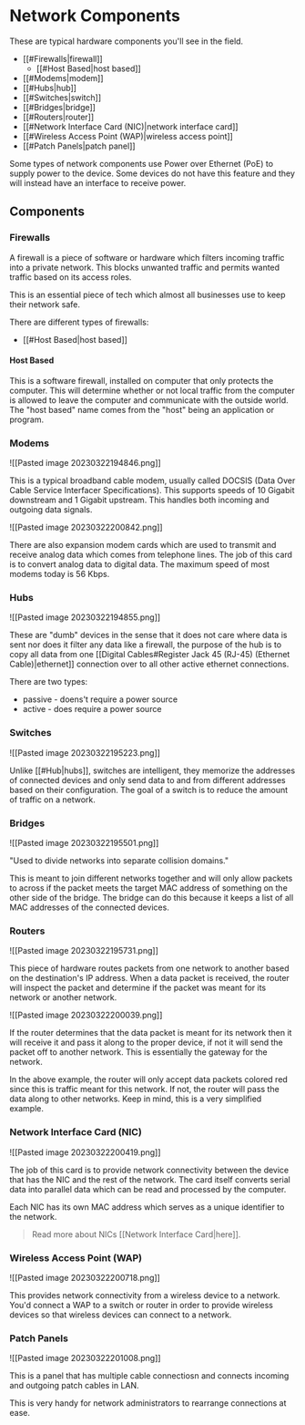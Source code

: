 # Network Components

These are typical hardware components you'll see in the field.

- [[#Firewalls|firewall]]
	- [[#Host Based|host based]]
- [[#Modems|modem]]
- [[#Hubs|hub]]
- [[#Switches|switch]]
- [[#Bridges|bridge]]
- [[#Routers|router]]
- [[#Network Interface Card (NIC)|network interface card]]
- [[#Wireless Access Point (WAP)|wireless access point]]
- [[#Patch Panels|patch panel]]

Some types of network components use Power over Ethernet (PoE) to supply power to the device. Some devices do not have this feature and they will instead have an interface to receive power.

## Components

### Firewalls

A firewall is a piece of software or hardware which filters incoming traffic into a private network. This blocks unwanted traffic and permits wanted traffic based on its access roles.

This is an essential piece of tech which almost all businesses use to keep their network safe.

There are different types of firewalls:

- [[#Host Based|host based]]

#### Host Based

This is a software firewall, installed on computer that only protects the computer. This will determine whether or not local traffic from the computer is allowed to leave the computer and communicate with the outside world. The "host based" name comes from the "host" being an application or program.

### Modems

![[Pasted image 20230322194846.png]]

This is a typical broadband cable modem, usually called DOCSIS (Data Over Cable Service Interfacer Specifications). This supports speeds of 10 Gigabit downstream and 1 Gigabit upstream. This handles both incoming and outgoing data signals.

![[Pasted image 20230322200842.png]]

There are also expansion modem cards which are used to transmit and receive analog data which comes from telephone lines. The job of this card is to convert analog data to digital data. The maximum speed of most modems today is 56 Kbps.

### Hubs

![[Pasted image 20230322194855.png]]

These are "dumb" devices in the sense that it does not care where data is sent nor does it filter any data like a firewall, the purpose of the hub is to copy all data from one [[Digital Cables#Register Jack 45 (RJ-45) (Ethernet Cable)|ethernet]] connection over to all other active ethernet connections.

There are two types:

- passive - doens't require a power source
- active - does require a power source

### Switches

![[Pasted image 20230322195223.png]]

Unlike [[#Hub|hubs]], switches are intelligent, they memorize the addresses of connected devices and only send data to and from different addresses based on their configuration. The goal of a switch is to reduce the amount of traffic on a network.

### Bridges

![[Pasted image 20230322195501.png]]

"Used to divide networks into separate collision domains."

This is meant to join different networks together and will only allow packets to across if the packet meets the target MAC address of something on the other side of the bridge. The bridge can do this because it keeps a list of all MAC addresses of the connected devices.

### Routers

![[Pasted image 20230322195731.png]]

This piece of hardware routes packets from one network to another based on the destination's IP address. When a data packet is received, the router will inspect the packet and determine if the packet was meant for its network or another network.

![[Pasted image 20230322200039.png]]

If the router determines that the data packet is meant for its network then it will receive it and pass it along to the proper device, if not it will send the packet off to another network. This is essentially the gateway for the network.

In the above example, the router will only accept data packets colored red since this is traffic meant for this network. If not, the router will pass the data along to other networks. Keep in mind, this is a very simplified example.

### Network Interface Card (NIC)

![[Pasted image 20230322200419.png]]

The job of this card is to provide network connectivity between the device that has the NIC and the rest of the network. The card itself converts serial data into parallel data which can be read and processed by the computer.

Each NIC has its own MAC address which serves as a unique identifier to the network.

>Read more about NICs [[Network Interface Card|here]].

### Wireless Access Point (WAP)

![[Pasted image 20230322200718.png]]

This provides network connectivity from a wireless device to a network. You'd connect a WAP to a switch or router in order to provide wireless devices so that wireless devices can connect to a network.

### Patch Panels

![[Pasted image 20230322201008.png]]

This is a panel that has multiple cable connectiosn and connects incoming and outgoing patch cables in LAN.

This is very handy for network administrators to rearrange connections at ease.
